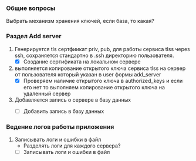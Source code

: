 ### Общие вопросы
 Выбрать механизм хранения ключей, если база, то какая?

### Раздел Add server

1. Генерируется tls сертфиикат priv, pub, для работы сервиса tlss через ssh, сохраняется стандартно в .ssh директорию пользователя.
    - [X] Cоздание сертификата на локальном сервере
   
2. выполняется копирование открытого ключа сервиса tlss на сервер от пользователя который указан в user формы add_server
    - [X] Проверяем наличие открытого ключа в authorized_keys и если его нет то выполняем копирование открытого ключа на удаленный сервер 

3. Добавляется запись о  сервере в базу данных
   - [ ] Добавить запись в базу данных


### Ведение логов работы приложения 
1. Записывать логи и ошибки в файл
    - Разделять логи для каждого сервера?
    - [ ] Записывать логи и ошибки в файл